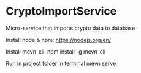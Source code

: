 # CryptoImportService
Micro-service that imports crypto data to database

Install node & npm:
https://nodejs.org/en/

Install mevn-cli:
npm install -g mevn-cli

Run in project folder in terminal
mevn serve